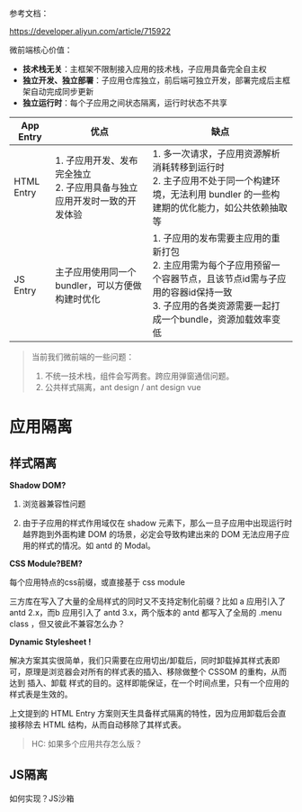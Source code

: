 参考文档：

https://developer.aliyun.com/article/715922

微前端核心价值：

- **技术栈无关**：主框架不限制接入应用的技术栈，子应用具备完全自主权
- **独立开发、独立部署**：子应用仓库独立，前后端可独立开发，部署完成后主框架自动完成同步更新
- **独立运行时**：每个子应用之间状态隔离，运行时状态不共享

| App Entry  | 优点                                           | 缺点                                                                                                          |
| ---------- | -------------------------------------------- | ----------------------------------------------------------------------------------------------------------- |
| HTML Entry | 1. 子应用开发、发布完全独立<br />2. 子应用具备与独立应用开发时一致的开发体验 | 1. 多一次请求，子应用资源解析消耗转移到运行时<br />2. 主子应用不处于同一个构建环境，无法利用 bundler 的一些构建期的优化能力，如公共依赖抽取等                           |
| JS Entry   | 主子应用使用同一个 bundler，可以方便做构建时优化                 | 1. 子应用的发布需要主应用的重新打包<br />2. 主应用需为每个子应用预留一个容器节点，且该节点id需与子应用的容器id保持一致<br />3. 子应用的各类资源需要一起打成一个bundle，资源加载效率变低 |

> 当前我们微前端的一些问题：
> 
> 1. 不统一技术栈，组件会写两套。跨应用弹窗通信问题。
> 2. 公共样式隔离，ant design / ant design vue

# 应用隔离

## 样式隔离

**Shadow DOM?**

1. 浏览器兼容性问题

2. 由于子应用的样式作用域仅在 shadow 元素下，那么一旦子应用中出现运行时越界跑到外面构建 DOM 的场景，必定会导致构建出来的 DOM 无法应用子应用的样式的情况。如 antd 的 Modal。

**CSS Module?BEM?**

每个应用特点的css前缀，或直接基于 css module

三方库在写入了大量的全局样式的同时又不支持定制化前缀？比如 a 应用引入了 antd 2.x，而b 应用引入了 antd 3.x，两个版本的 antd 都写入了全局的 .menu class ，但又彼此不兼容怎么办？

**Dynamic Stylesheet !**

解决方案其实很简单，我们只需要在应用切出/卸载后，同时卸载掉其样式表即可，原理是浏览器会对所有的样式表的插入、移除做整个 CSSOM 的重构，从而达到 插入、卸载 样式的目的。这样即能保证，在一个时间点里，只有一个应用的样式表是生效的。

上文提到的 HTML Entry 方案则天生具备样式隔离的特性，因为应用卸载后会直接移除去 HTML 结构，从而自动移除了其样式表。

> HC: 如果多个应用共存怎么版？

## JS隔离

如何实现？JS沙箱
